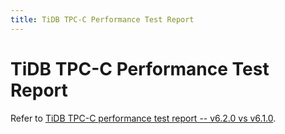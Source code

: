 ```yaml
---
title: TiDB TPC-C Performance Test Report
---
```


# TiDB TPC-C Performance Test Report

Refer to [TiDB TPC-C performance test report -- v6.2.0 vs v6.1.0](https://docs.pingcap.com/tidb/v6.2/v6.2-performance-benchmarking-with-tpcc).
